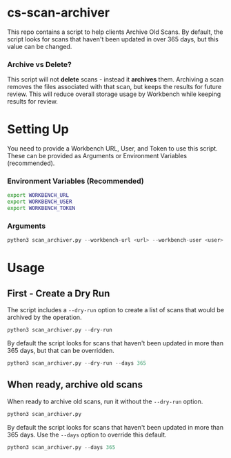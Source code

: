 # cs-scan-archiver

This repo contains a script to help clients Archive Old Scans.
By default, the script looks for scans that haven't been updated in over 365 days, but this value can be changed.

### Archive vs Delete?

This script will not **delete** scans - instead it **archives** them. Archiving a scan removes the files associated with that scan, but keeps the results for future review. This will reduce overall storage usage by Workbench while keeping results for review.

# Setting Up

You need to provide a Workbench URL, User, and Token to use this script.
These can be provided as Arguments or Environment Variables (recommended).

### Environment Variables (Recommended)

```sh
export WORKBENCH_URL
export WORKBENCH_USER
export WORKBENCH_TOKEN
```

### Arguments

```python
python3 scan_archiver.py --workbench-url <url> --workbench-user <user> --workbench-token <token>
```

# Usage

## First - Create a Dry Run

The script includes a `--dry-run` option to create a list of scans that would be archived by the operation.

```python
python3 scan_archiver.py --dry-run
```

By default the script looks for scans that haven't been updated in more than 365 days, but that can be overridden.

```python
python3 scan_archiver.py --dry-run --days 365
```

## When ready, archive old scans

When ready to archive old scans, run it without the `--dry-run` option.

```python
python3 scan_archiver.py
```

By default the script looks for scans that haven't been updated in more than 365 days.
Use the `--days` option to override this default.

```python
python3 scan_archiver.py --days 365
```
